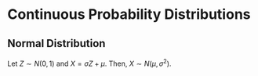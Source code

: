 # Continuous Probability Distributions

## Normal Distribution

Let $Z \sim N(0, 1)$ and $X = \sigma Z + \mu$. Then, $X \sim N(\mu, \sigma^{2})$.